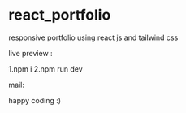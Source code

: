 # react_portfolio

responsive portfolio using react js and tailwind css

live preview :

1.npm i
2.npm run dev

mail:

happy coding :)

